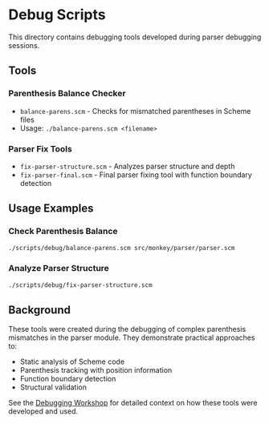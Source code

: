 # Debug Scripts

This directory contains debugging tools developed during parser debugging sessions.

## Tools

### Parenthesis Balance Checker
- `balance-parens.scm` - Checks for mismatched parentheses in Scheme files
- Usage: `./balance-parens.scm <filename>`

### Parser Fix Tools
- `fix-parser-structure.scm` - Analyzes parser structure and depth
- `fix-parser-final.scm` - Final parser fixing tool with function boundary detection

## Usage Examples

### Check Parenthesis Balance
```bash
./scripts/debug/balance-parens.scm src/monkey/parser/parser.scm
```

### Analyze Parser Structure
```bash
./scripts/debug/fix-parser-structure.scm
```

## Background

These tools were created during the debugging of complex parenthesis mismatches in the parser module. They demonstrate practical approaches to:
- Static analysis of Scheme code
- Parenthesis tracking with position information
- Function boundary detection
- Structural validation

See the [Debugging Workshop](../../tutorials/04-debugging/01-debugging-workshop.md) for detailed context on how these tools were developed and used.
